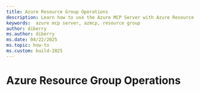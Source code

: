 ```yaml
---
title: Azure Resource Group Operations
description: Learn how to use the Azure MCP Server with Azure Resource Groups.
keywords:  azure mcp server, azmcp, resource group
author: diberry
ms.author: diberry
ms.date: 04/22/2025
ms.topic: how-to
ms.custom: build-2025
---
```


# Azure Resource Group Operations